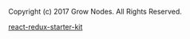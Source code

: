 Copyright (c) 2017 Grow Nodes. All Rights Reserved.

[react-redux-starter-kit](http://cloudmu.github.io/react-redux-starter-kit/)
